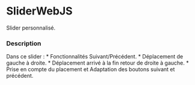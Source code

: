 # SliderWebJS
Slider personnalisé.
### Description
Dans ce slider :
    * Fonctionnalités Suivant/Précédent.
    * Déplacement de gauche à droite.
    * Déplacement arrivé à la fin retour de droite à gauche.
    * Prise en compte du placement et Adaptation des boutons suivant et précédent.